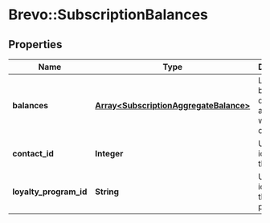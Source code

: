 # Brevo::SubscriptionBalances

## Properties
Name | Type | Description | Notes
------------ | ------------- | ------------- | -------------
**balances** | [**Array&lt;SubscriptionAggregateBalance&gt;**](SubscriptionAggregateBalance.md) | List of balance details associated with the contact. | [optional] 
**contact_id** | **Integer** | Unique identifier of the contact. | [optional] 
**loyalty_program_id** | **String** | Unique identifier of the loyalty program. | [optional] 


